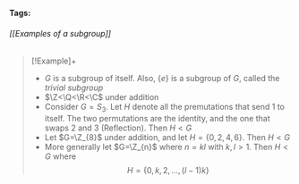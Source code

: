**Tags:** 
###### [[Examples of a subgroup]]

> [!Example]+
> - $G$ is a subgroup of itself. Also, $\{e\}$ is a subgroup of $G$, called the *trivial subgroup*
> - $\Z<\Q<\R<\C$ under addition
> - Consider $G=S_{3}$. Let $H$ denote all the premutations that send $1$ to itself. The two permutations are the identity, and the one that swaps $2$ and $3$ (Reflection). Then $H<G$
> - Let $G=\Z_{8}$ under addition, and let $H=\{0,2,4,6\}$. Then $H<G$
> - More generally let $G=\Z_{n}$ where $n=kl$ with $k,l>1$. Then $H<G$ where
> $$H=\{0,k,2,\dots,(l-1)k\}$$